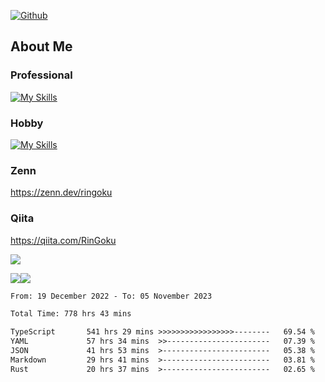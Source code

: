 [![Github](https://img.shields.io/github/followers/skyt-a?label=Follow&style=social)](https://github.com/skyt-a)

## About Me
### Professional
[![My Skills](https://skillicons.dev/icons?i=react,ts,js,nodejs,java,graphql,firebase,githubactions&theme=light)](https://skillicons.dev)
### Hobby
[![My Skills](https://skillicons.dev/icons?i=unity,rust,py&theme=light)](https://skillicons.dev)

### Zenn
https://zenn.dev/ringoku
### Qiita
https://qiita.com/RinGoku


![](https://github-profile-summary-cards.vercel.app/api/cards/profile-details?username=skyt-a&theme=default)

![](https://github-profile-summary-cards.vercel.app/api/cards/repos-per-language?username=skyt-a&theme=default)![](https://github-profile-summary-cards.vercel.app/api/cards/stats?username=RinGoku&theme=default)

<!--START_SECTION:waka-->

```txt
From: 19 December 2022 - To: 05 November 2023

Total Time: 778 hrs 43 mins

TypeScript       541 hrs 29 mins >>>>>>>>>>>>>>>>>--------   69.54 %
YAML             57 hrs 34 mins  >>-----------------------   07.39 %
JSON             41 hrs 53 mins  >------------------------   05.38 %
Markdown         29 hrs 41 mins  >------------------------   03.81 %
Rust             20 hrs 37 mins  >------------------------   02.65 %
```

<!--END_SECTION:waka-->
